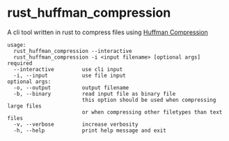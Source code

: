 # rust_huffman_compression
A cli tool written in rust to compress files using [Huffman Compression](https://en.wikipedia.org/wiki/Huffman_coding)
```
usage: 
  rust_huffman_compression --interactive
  rust_huffman_compression -i <input filename> [optional args]
required
  --interactive         use cli input
  -i, --input           use file input
optional args:
  -o, --output          output filename
  -b, --binary          read input file as binary file
                        this option should be used when compressing large files
                        or when compressing other filetypes than text files
  -v, --verbose         increase verbosity
  -h, --help            print help message and exit
```
